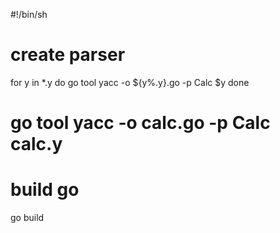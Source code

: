 #!/bin/sh

# create parser
for y in *.y
do
    go tool yacc -o ${y%.y}.go -p Calc $y
done

# go tool yacc -o calc.go -p Calc calc.y
# build go
go build